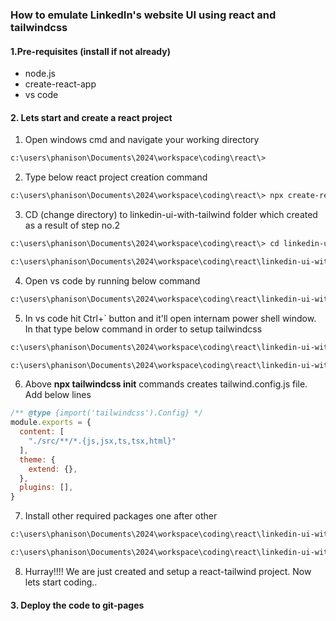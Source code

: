 ### How to emulate LinkedIn's website UI using react and tailwindcss

#### 1.Pre-requisites (install if not already)
- node.js
- create-react-app
- vs code

#### 2. Lets start and create a react project
1. Open windows cmd and navigate your working directory

```Bash
c:\users\phanison\Documents\2024\workspace\coding\react\>
```

2. Type below react project creation command
```Bash
c:\users\phanison\Documents\2024\workspace\coding\react\> npx create-react-app linkedin-ui-with-tailwind --template blank
```
3. CD (change directory) to linkedin-ui-with-tailwind folder which created as a result of step no.2
```Bash
c:\users\phanison\Documents\2024\workspace\coding\react\> cd linkedin-ui-with-tailwind

c:\users\phanison\Documents\2024\workspace\coding\react\linkedin-ui-with-tailwind\>
```
4. Open vs code by running below command
```Bash
c:\users\phanison\Documents\2024\workspace\coding\react\linkedin-ui-with-tailwind\> code .
```
5. In vs code hit Ctrl+` button and it'll open internam power shell window. In that type below command in order to setup tailwindcss
```Bash
c:\users\phanison\Documents\2024\workspace\coding\react\linkedin-ui-with-tailwind\> npm i -D tailwindcss

c:\users\phanison\Documents\2024\workspace\coding\react\linkedin-ui-with-tailwind\> npx tailwindcss init
```
6. Above **npx tailwindcss init** commands creates tailwind.config.js file. Add below lines
```javascript
/** @type {import('tailwindcss').Config} */
module.exports = {
  content: [
    "./src/**/*.{js,jsx,ts,tsx,html}"
  ],
  theme: {
    extend: {},
  },
  plugins: [],
}
```

7. Install other required packages one after other
```Bash
c:\users\phanison\Documents\2024\workspace\coding\react\linkedin-ui-with-tailwind\> npm i -D @emotion/react @emotion/styled prettier-plugin-tailwind

c:\users\phanison\Documents\2024\workspace\coding\react\linkedin-ui-with-tailwind\> npm i @mui/icons-material
```
8. Hurray!!!! We are just created and setup a react-tailwind project. Now lets start coding..

#### 3. Deploy the code to git-pages